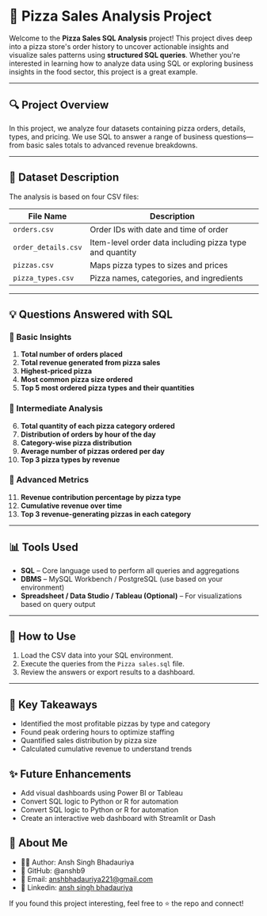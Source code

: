 # 🍕 Pizza Sales Analysis Project

Welcome to the **Pizza Sales SQL Analysis** project! This project dives deep into a pizza store's order history to uncover actionable insights and visualize sales patterns using **structured SQL queries**. Whether you're interested in learning how to analyze data using SQL or exploring business insights in the food sector, this project is a great example.

---

## 🔍 Project Overview
In this project, we analyze four datasets containing pizza orders, details, types, and pricing. We use SQL to answer a range of business questions—from basic sales totals to advanced revenue breakdowns.

---

## 📅 Dataset Description
The analysis is based on four CSV files:

| File Name         | Description |
|------------------|-------------|
| `orders.csv`      | Order IDs with date and time of order |
| `order_details.csv` | Item-level order data including pizza type and quantity |
| `pizzas.csv`      | Maps pizza types to sizes and prices |
| `pizza_types.csv` | Pizza names, categories, and ingredients |

---

## 💡 Questions Answered with SQL

### 📆 Basic Insights
1. **Total number of orders placed**
2. **Total revenue generated from pizza sales**
3. **Highest-priced pizza**
4. **Most common pizza size ordered**
5. **Top 5 most ordered pizza types and their quantities**

### 🔁 Intermediate Analysis
6. **Total quantity of each pizza category ordered**
7. **Distribution of orders by hour of the day**
8. **Category-wise pizza distribution**
9. **Average number of pizzas ordered per day**
10. **Top 3 pizza types by revenue**

### 🫱 Advanced Metrics
11. **Revenue contribution percentage by pizza type**
12. **Cumulative revenue over time**
13. **Top 3 revenue-generating pizzas in each category**

---

## 📊 Tools Used
- **SQL** – Core language used to perform all queries and aggregations
- **DBMS** – MySQL Workbench / PostgreSQL (use based on your environment)
- **Spreadsheet / Data Studio / Tableau (Optional)** – For visualizations based on query output

---

## 🔧 How to Use
1. Load the CSV data into your SQL environment.
2. Execute the queries from the `Pizza sales.sql` file.
3. Review the answers or export results to a dashboard.

---

## 🌟 Key Takeaways
- Identified the most profitable pizzas by type and category
- Found peak ordering hours to optimize staffing
- Quantified sales distribution by pizza size
- Calculated cumulative revenue to understand trends


## ✨ Future Enhancements
- Add visual dashboards using Power BI or Tableau
- Convert SQL logic to Python or R for automation
- Convert SQL logic to Python or R for automation
- Create an interactive web dashboard with Streamlit or Dash


## 🙋 About Me
- 👨‍💻 Author: Ansh Singh Bhadauriya
- 🐙 GitHub: @anshb9
- 📧 Email: anshbhadauriya221@gmail.com
- 💼 Linkedin: [ansh singh bhadauriya](https://www.linkedin.com/in/anshsinghbhadauriya/)

If you found this project interesting, feel free to ⭐ the repo and connect!




